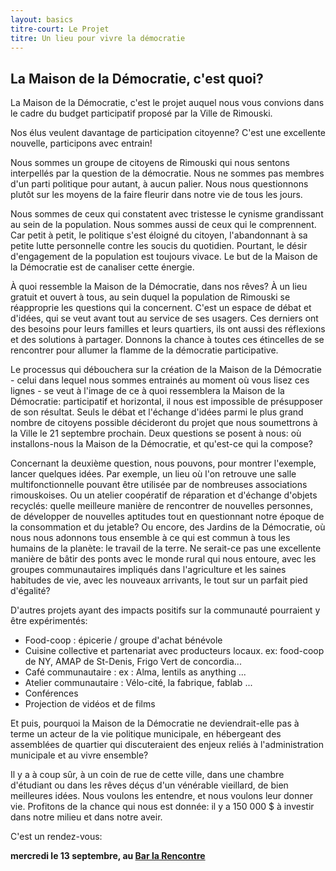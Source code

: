 ```yaml
---
layout: basics
titre-court: Le Projet
titre: Un lieu pour vivre la démocratie
---
```


## La Maison de la Démocratie, c'est quoi?

La Maison de la Démocratie, c'est le projet auquel nous vous convions dans le cadre du budget participatif proposé par la Ville de Rimouski.

Nos élus veulent davantage de participation citoyenne? C'est une excellente nouvelle, participons avec entrain!

Nous sommes un groupe de citoyens de Rimouski qui nous sentons interpellés par la question de la démocratie. Nous ne sommes pas membres d'un parti politique pour autant, à aucun palier. Nous nous questionnons plutôt sur les moyens de la faire fleurir dans notre vie de tous les jours.

Nous sommes de ceux qui constatent avec tristesse le cynisme grandissant au sein de la population. Nous sommes aussi de ceux qui le comprennent. Car petit à petit, le politique s'est éloigné du citoyen, l'abandonnant à sa petite lutte personnelle contre les soucis du quotidien. Pourtant, le désir d'engagement de la population est toujours vivace. Le but de la Maison de la Démocratie est de canaliser cette énergie.

À quoi ressemble la Maison de la Démocratie, dans nos rêves? À un lieu gratuit et ouvert à tous, au sein duquel la population de Rimouski se réapproprie les questions qui la concernent. C'est un espace de débat et d'idées, qui se veut avant tout au service de ses usagers. Ces derniers ont des besoins pour leurs familles et leurs quartiers, ils ont aussi des réflexions et des solutions à partager. Donnons la chance à toutes ces étincelles de se rencontrer pour allumer la flamme de la démocratie participative.

Le processus qui débouchera sur la création de la Maison de la Démocratie - celui dans lequel nous sommes entrainés au moment où vous lisez ces lignes - se veut à l'image de ce à quoi ressemblera la Maison de la Démocratie: participatif et horizontal, il nous est impossible de présupposer de son résultat. Seuls le débat et l'échange d'idées parmi le plus grand nombre de citoyens possible décideront du projet que nous soumettrons à la Ville le 21 septembre prochain. Deux questions se posent à nous: où installons-nous la Maison de la Démocratie, et qu'est-ce qui la compose?

Concernant la deuxième question, nous pouvons, pour montrer l'exemple, lancer quelques idées. Par exemple, un lieu où l'on retrouve une salle multifonctionnelle pouvant être utilisée par de nombreuses associations rimouskoises. Ou un atelier coopératif de réparation et d'échange d'objets recyclés: quelle meilleure manière de rencontrer de nouvelles personnes, de développer de nouvelles aptitudes tout en questionnant notre époque de la consommation et du jetable? Ou encore, des Jardins de la Démocratie, où nous nous adonnons tous ensemble à ce qui est commun à tous les humains de la planète: le travail de la terre. Ne serait-ce pas une excellente manière de bâtir des ponts avec le monde rural qui nous entoure, avec les groupes communautaires impliqués dans l'agriculture et les saines habitudes de vie, avec les nouveaux arrivants, le tout sur un parfait pied d'égalité?

D'autres projets ayant des impacts positifs sur la communauté pourraient y être expérimentés:

  - Food-coop : épicerie / groupe d'achat bénévole
  - Cuisine collective et partenariat avec producteurs locaux. ex: food-coop de NY, AMAP de St-Denis, Frigo Vert de concordia...
  - Café communautaire : ex : Alma, lentils as anything ...
  - Atelier communautaire : Vélo-cité, la fabrique, fablab ...
  - Conférences
  - Projection de vidéos et de films

Et puis, pourquoi la Maison de la Démocratie ne deviendrait-elle pas à terme un acteur de la vie politique municipale, en hébergeant des assemblées de quartier qui discuteraient des enjeux reliés à l'administration municipale et au vivre ensemble?

Il y a à coup sûr, à un coin de rue de cette ville, dans une chambre d'étudiant ou dans les rêves déçus d'un vénérable vieillard, de bien meilleures idées. Nous voulons les entendre, et nous voulons leur donner vie. Profitons de la chance qui nous est donnée: il y a 150 000 $ à investir dans notre milieu et dans notre aveir.

C'est un rendez-vous:

**mercredi le 13 septembre, au [Bar la Rencontre](https://www.google.ca/maps/place/Bar+La+Rencontre+Enr/@48.4477923,-68.5354057,15z/data=!4m5!3m4!1s0x0:0x33feee016eed6d33!8m2!3d48.4477923!4d-68.5354057)**
